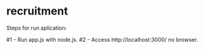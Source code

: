# recruitment

Steps for run aplication:

#1 - Run app.js with node.js.
#2 - Access http://localhost:3000/ no browser.

